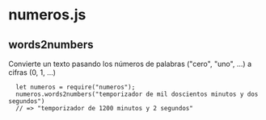 # numeros.js

## words2numbers
Convierte un texto pasando los números de palabras ("cero", "uno", ...) a cifras (0, 1, ...)
```
  let numeros = require("numeros");
  numeros.words2numbers("temporizador de mil doscientos minutos y dos segundos")
  // => "temporizador de 1200 minutos y 2 segundos"
```
